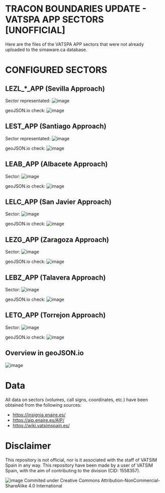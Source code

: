 # TRACON BOUNDARIES UPDATE - VATSPA APP SECTORS [UNOFFICIAL]
Here are the files of the VATSPA APP sectors that were not already uploaded to the simaware.ca database.

# CONFIGURED SECTORS
## LEZL_*_APP (Sevilla Approach)

Sector representated:
![image](https://user-images.githubusercontent.com/115694318/233064619-cb3a3fbf-c62c-4d2d-9c34-d1d241792c34.png)

geoJSON.io check:
![image](https://user-images.githubusercontent.com/115694318/233356044-3573e61c-c43d-49ed-be5c-90e1b26acb6d.png)


## LEST_APP (Santiago Approach)

Sector representated:
![image](https://user-images.githubusercontent.com/115694318/233168751-8641a727-2d17-4f1f-96a7-c89414ffe8ee.png)

geoJSON.io check:
![image](https://user-images.githubusercontent.com/115694318/233358330-13f0d0da-586a-470b-b45a-5db5ae698969.png)


## LEAB_APP (Albacete Approach)

Sector: 
![image](https://user-images.githubusercontent.com/115694318/233068282-eb4bfef3-be97-4230-ab41-7bd49b7d2e23.png)

geoJSON.io check:
![image](https://user-images.githubusercontent.com/115694318/233356198-dda7d062-9988-42c2-8658-ce6cd6dc6643.png)

## LELC_APP (San Javier Approach)

Sector:
![image](https://user-images.githubusercontent.com/115694318/233168603-e7689555-c65d-4842-8730-53dab6d52697.png)

geoJSON.io check:
![image](https://user-images.githubusercontent.com/115694318/233363925-6949e8b7-485c-4b48-b0f9-2d3beb95d4e5.png)


## LEZG_APP (Zaragoza Approach)

Sector:
![image](https://user-images.githubusercontent.com/115694318/233182465-39cb473b-83da-4ba2-9caa-1b326ffc2452.png)

geoJSON.io check:
![image](https://user-images.githubusercontent.com/115694318/233356269-2ad6a332-447f-4cef-a131-a9980ea76e3c.png)


## LEBZ_APP (Talavera Approach)

Sector:
![image](https://user-images.githubusercontent.com/115694318/233347235-ae458fef-340c-4936-ab2b-a0adb2a7f753.png)

geoJSON.io check:
![image](https://user-images.githubusercontent.com/115694318/233359246-e3d2752d-b297-4bea-86bf-b61811f19c0e.png)

## LETO_APP (Torrejon Approach)

Sector:
![image](https://user-images.githubusercontent.com/115694318/233360173-734d19b5-2545-4b68-904a-05c4e62e6085.png)

geoJSON.io check:
![image](https://user-images.githubusercontent.com/115694318/233365015-327a25df-d967-472a-a23a-ec0681a036e8.png)


## Overview in geoJSON.io
![image](https://user-images.githubusercontent.com/115694318/233365108-8bea48a4-ead5-4229-ae4f-c7713b259849.png)




# Data
All data on sectors (volumes, call signs, coordinates, etc.) have been obtained from the following sources:
- https://insignia.enaire.es/ 
- https://aip.enaire.es/AIP/
- https://wiki.vatsimspain.es/

# Disclaimer
This repository is not official, nor is it associated with the staff of VATSIM Spain in any way. This repository have been made by a user of VATSIM Spain, with the aim of contributing to the division (CID: 1558357).





![image](https://user-images.githubusercontent.com/115694318/233370572-edb59211-b264-4489-bdec-6f73c1c05155.png) Commited under Creative Commons Attribution-NonCommercial-ShareAlike 4.0 International
 




